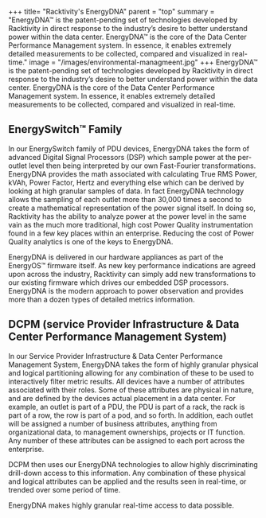 +++
title= "Racktivity's EnergyDNA"
parent = "top"
summary = "EnergyDNA™ is the patent-pending set of technologies developed by Racktivity in direct response to the industry’s desire to better understand power within the data center. EnergyDNA™ is the core of the Data Center Performance Management system. In essence, it enables extremely detailed measurements to be collected, compared and visualized in real-time."
image = "/images/environmental-managmeent.jpg"
+++
EnergyDNA™ is the patent-pending set of technologies developed by Racktivity in direct response to the industry’s desire to better understand power within the data center. EnergyDNA is the core of the Data Center Performance Management system. In essence, it enables extremely detailed measurements to be collected, compared and visualized in real-time.

EnergySwitch™ Family
--------------------

In our EnergySwitch family of PDU devices, EnergyDNA takes the form of advanced Digital Signal Processors (DSP) which sample power at the per-outlet level then being interpreted by our own Fast-Fourier transformations. EnergyDNA provides the math associated with calculating True RMS Power, kVAh, Power Factor, Hertz and everything else which can be derived by looking at high granular samples of data. In fact EnergyDNA technology allows the sampling of each outlet more than 30,000 times a second to create a mathematical representation of the power signal itself. In doing so, Racktivity has the ability to analyze power at the power level in the same vain as the much more traditional, high cost Power Quality instrumentation found in a few key places within an enterprise. Reducing the cost of Power Quality analytics is one of the keys to EnergyDNA.

EnergyDNA is delivered in our hardware appliances as part of the EnergyOS™ firmware itself. As new key performance indications are agreed upon across the industry, Racktivity can simply add new transformations to our existing firmware which drives our embedded DSP processors. EnergyDNA is the modern approach to power observation and provides more than a dozen types of detailed metrics information.

DCPM (service Provider Infrastructure & Data Center Performance Management System)
----------------------------------------------------------------------------------

In our Service Provider Infrastructure & Data Center Performance Management System, EnergyDNA takes the form of highly granular physical and logical partitioning allowing for any combination of these to be used to interactively filter metric results. All devices have a number of attributes associated with their roles. Some of these attributes are physical in nature, and are defined by the devices actual placement in a data center. For example, an outlet is part of a PDU, the PDU is part of a rack, the rack is part of a row, the row is part of a pod, and so forth. In addition, each outlet will be assigned a number of business attributes, anything from organizational data, to management ownerships, projects or IT function. Any number of these attributes can be assigned to each port across the enterprise.

DCPM then uses our EnergyDNA technologies to allow highly discriminating drill-down access to this information. Any combination of these physical and logical attributes can be applied and the results seen in real-time, or trended over some period of time.

EnergyDNA makes highly granular real-time access to data possible.